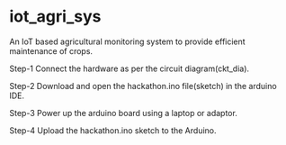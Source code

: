 # iot_agri_sys
An IoT based agricultural monitoring system to provide efficient maintenance of crops.


Step-1 Connect the hardware as per the circuit diagram(ckt_dia).

Step-2 Download and open the hackathon.ino file(sketch) in the arduino IDE.

Step-3 Power up the arduino board using a laptop or adaptor.

Step-4 Upload the hackathon.ino sketch to the Arduino.
